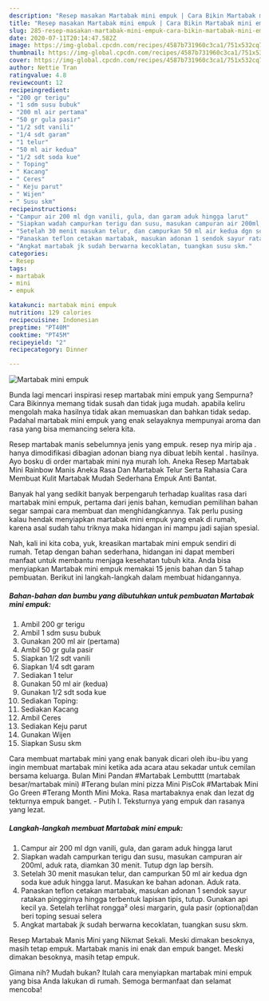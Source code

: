 ```yaml
---
description: "Resep masakan Martabak mini empuk | Cara Bikin Martabak mini empuk Yang Paling Enak"
title: "Resep masakan Martabak mini empuk | Cara Bikin Martabak mini empuk Yang Paling Enak"
slug: 285-resep-masakan-martabak-mini-empuk-cara-bikin-martabak-mini-empuk-yang-paling-enak
date: 2020-07-11T20:14:47.582Z
image: https://img-global.cpcdn.com/recipes/4587b731960c3ca1/751x532cq70/martabak-mini-empuk-foto-resep-utama.jpg
thumbnail: https://img-global.cpcdn.com/recipes/4587b731960c3ca1/751x532cq70/martabak-mini-empuk-foto-resep-utama.jpg
cover: https://img-global.cpcdn.com/recipes/4587b731960c3ca1/751x532cq70/martabak-mini-empuk-foto-resep-utama.jpg
author: Nettie Tran
ratingvalue: 4.8
reviewcount: 12
recipeingredient:
- "200 gr terigu"
- "1 sdm susu bubuk"
- "200 ml air pertama"
- "50 gr gula pasir"
- "1/2 sdt vanili"
- "1/4 sdt garam"
- "1 telur"
- "50 ml air kedua"
- "1/2 sdt soda kue"
- " Toping"
- " Kacang"
- " Ceres"
- " Keju parut"
- " Wijen"
- " Susu skm"
recipeinstructions:
- "Campur air 200 ml dgn vanili, gula, dan garam aduk hingga larut"
- "Siapkan wadah campurkan terigu dan susu, masukan campuran air 200ml, aduk rata, diamkan 30 menit. Tutup dgn lap bersih."
- "Setelah 30 menit masukan telur, dan campurkan 50 ml air kedua dgn soda kue aduk hingga larut. Masukan ke bahan adonan. Aduk rata."
- "Panaskan teflon cetakan martabak, masukan adonan 1 sendok sayur ratakan pinggirnya hingga terbentuk lapisan tipis, tutup. Gunakan api kecil ya. Setelah terlihat rongga² olesi margarin, gula pasir (optional)dan beri toping sesuai selera"
- "Angkat martabak jk sudah berwarna kecoklatan, tuangkan susu skm."
categories:
- Resep
tags:
- martabak
- mini
- empuk

katakunci: martabak mini empuk 
nutrition: 129 calories
recipecuisine: Indonesian
preptime: "PT40M"
cooktime: "PT45M"
recipeyield: "2"
recipecategory: Dinner

---
```



![Martabak mini empuk](https://img-global.cpcdn.com/recipes/4587b731960c3ca1/751x532cq70/martabak-mini-empuk-foto-resep-utama.jpg)

Bunda lagi mencari inspirasi resep martabak mini empuk yang Sempurna? Cara Bikinnya memang tidak susah dan tidak juga mudah. apabila keliru mengolah maka hasilnya tidak akan memuaskan dan bahkan tidak sedap. Padahal martabak mini empuk yang enak selayaknya mempunyai aroma dan rasa yang bisa memancing selera kita.

Resep martabak manis sebelumnya jenis yang empuk. resep nya mirip aja . hanya dimodifikasi dibagian adonan biang nya dibuat lebih kental . hasilnya. Ayo bosku di order martabak mini nya murah loh. Aneka Resep Martabak Mini Rainbow Manis Aneka Rasa Dan Martabak Telur Serta Rahasia Cara Membuat Kulit Martabak Mudah Sederhana Empuk Anti Bantat.

Banyak hal yang sedikit banyak berpengaruh terhadap kualitas rasa dari martabak mini empuk, pertama dari jenis bahan, kemudian pemilihan bahan segar sampai cara membuat dan menghidangkannya. Tak perlu pusing kalau hendak menyiapkan martabak mini empuk yang enak di rumah, karena asal sudah tahu triknya maka hidangan ini mampu jadi sajian spesial.


Nah, kali ini kita coba, yuk, kreasikan martabak mini empuk sendiri di rumah. Tetap dengan bahan sederhana, hidangan ini dapat memberi manfaat untuk membantu menjaga kesehatan tubuh kita. Anda bisa menyiapkan Martabak mini empuk memakai 15 jenis bahan dan 5 tahap pembuatan. Berikut ini langkah-langkah dalam membuat hidangannya.

<!--inarticleads1-->

##### Bahan-bahan dan bumbu yang dibutuhkan untuk pembuatan Martabak mini empuk:

1. Ambil 200 gr terigu
1. Ambil 1 sdm susu bubuk
1. Gunakan 200 ml air (pertama)
1. Ambil 50 gr gula pasir
1. Siapkan 1/2 sdt vanili
1. Siapkan 1/4 sdt garam
1. Sediakan 1 telur
1. Gunakan 50 ml air (kedua)
1. Gunakan 1/2 sdt soda kue
1. Sediakan  Toping:
1. Sediakan  Kacang
1. Ambil  Ceres
1. Sediakan  Keju parut
1. Gunakan  Wijen
1. Siapkan  Susu skm


Cara membuat martabak mini yang enak banyak dicari oleh ibu-ibu yang ingin membuat martabak mini ketika ada acara atau sekadar untuk cemilan bersama keluarga. Bulan Mini Pandan #Martabak Lembutttt (martabak besar/martabak mini) #Terang bulan mini pizza Mini PisCok #Martabak Mini Go Green #Terang Month Mini Moka. Rasa martabaknya enak dan lezat dg tekturnya empuk banget. - Putih I. Teksturnya yang empuk dan rasanya yang lezat. 

<!--inarticleads2-->

##### Langkah-langkah membuat Martabak mini empuk:

1. Campur air 200 ml dgn vanili, gula, dan garam aduk hingga larut
1. Siapkan wadah campurkan terigu dan susu, masukan campuran air 200ml, aduk rata, diamkan 30 menit. Tutup dgn lap bersih.
1. Setelah 30 menit masukan telur, dan campurkan 50 ml air kedua dgn soda kue aduk hingga larut. Masukan ke bahan adonan. Aduk rata.
1. Panaskan teflon cetakan martabak, masukan adonan 1 sendok sayur ratakan pinggirnya hingga terbentuk lapisan tipis, tutup. Gunakan api kecil ya. Setelah terlihat rongga² olesi margarin, gula pasir (optional)dan beri toping sesuai selera
1. Angkat martabak jk sudah berwarna kecoklatan, tuangkan susu skm.


Resep Martabak Manis Mini yang Nikmat Sekali. Meski dimakan besoknya, masih tetap empuk. Martabak manis ini enak dan empuk banget. Meski dimakan besoknya, masih tetap empuk. 

Gimana nih? Mudah bukan? Itulah cara menyiapkan martabak mini empuk yang bisa Anda lakukan di rumah. Semoga bermanfaat dan selamat mencoba!
